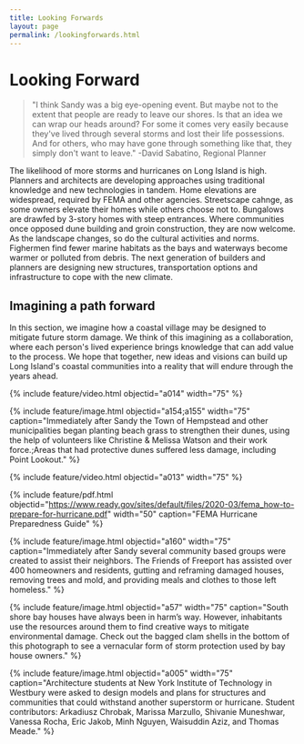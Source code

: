 ```yaml
---
title: Looking Forwards
layout: page
permalink: /lookingforwards.html
---
```

# Looking Forward

>"I think Sandy was a big eye-opening event. But maybe not to the extent that people are ready to leave our shores. Is that an idea we can wrap our heads around? For some it comes very easily because they've lived through several storms and lost their life possessions. And for others, who may have gone through something like that, they simply don't want to leave." -David Sabatino, Regional Planner

The likelihood of more storms and hurricanes on Long Island is high. Planners and architects are developing approaches using traditional knowledge and new technologies in tandem. Home elevations are widespread, required by FEMA and other agencies. Streetscape cahnge, as some owners elevate their homes while others choose not to. Bungalows are drawfed by 3-story homes with steep entrances. Where communities once opposed dune building and groin construction, they are now welcome. As the landscape changes, so do the cultural activities and norms. Fighermen find fewer marine habitats as the bays and waterways become warmer or polluted from debris. The next generation of builders and planners are designing new structures, transportation options and infrastructure to cope with the new climate.

## Imagining a path forward
In this section, we imagine how a coastal village may be designed to mitigate future storm damage. We think of this imagining as a collaboration, where each person's lived experience brings knowledge that can add value to the process. We hope that together, new ideas and visions can build up Long Island's coastal communities into a reality that will endure through the years ahead. 

{% include feature/video.html objectid="a014" width="75" %}

{% include feature/image.html objectid="a154;a155" width="75" caption="Immediately after Sandy the Town of Hempstead and other municipalities began planting beach grass to strengthen their dunes, using the help of volunteers like Christine & Melissa Watson and their work force.;Areas that had protective dunes suffered less damage, including Point Lookout." %}


{% include feature/video.html objectid="a013" width="75" %}

{% include feature/pdf.html objectid="https://www.ready.gov/sites/default/files/2020-03/fema_how-to-prepare-for-hurricane.pdf" width="50" caption="FEMA Hurricane Preparedness Guide" %}

{% include feature/image.html objectid="a160" width="75" caption="Immediately after Sandy several community based groups were created to assist their neighbors.  The Friends of Freeport has assisted over 400 homeowners and residents, gutting and reframing damaged houses, removing trees and mold, and providing meals and clothes to those left homeless." %}

{% include feature/image.html objectid="a57" width="75" caption="South shore bay houses have always been in harm’s way. However, inhabitants use the resources around them to find creative ways to mitigate environmental damage. Check out the bagged clam shells in the bottom of this photograph to see a vernacular form of storm protection used by bay house owners." %}

{% include feature/image.html objectid="a005" width="75" caption="Architecture students at New York Institute of Technology in Westbury were asked to design models and plans for structures and communities that could withstand another superstorm or hurricane.  Student contributors: Arkadiusz Chrobak, Marissa Marzullo, Shivanie Muneshwar, Vanessa Rocha, Eric Jakob, Minh Nguyen, Waisuddin Aziz, and Thomas Meade." %}



